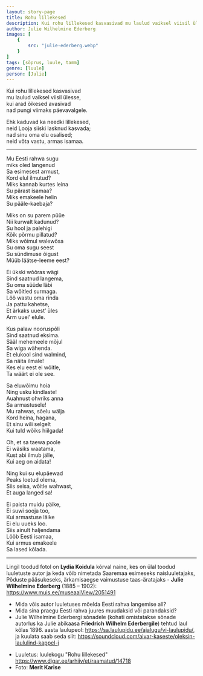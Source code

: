 ```yaml
---
layout: story-page
title: Rohu lillekesed
description: Kui rohu lillekesed kasvasivad mu laulud vaiksel viisil ülesse.
author: Julie Wilhelmine Ederberg
images: [
    {
        src: "julie-ederberg.webp"
    }
]
tags: [sõprus, luule, tamm]
genre: [luule]
person: [Julie]
---
```


<!-- #  {{$doc.title}} -->

Kui rohu lillekesed kasvasivad \
mu laulud vaiksel viisil ülesse, \
kui arad õikesed avasivad \
nad pungi viimaks päevavalgele.

Ehk kaduvad ka needki lillekesed, \
neid Looja siiski lasknud kasvada; \
nad sinu oma elu osalised; \
neid võta vastu, armas isamaa.


<hr>


Mu Eesti rahwa sugu \
miks oled langenud \
Sa esimesest armust, \
Kord elul ilmutud? \
Miks kannab kurtes leina \
Su pärast isamaa? \
Miks emakeele helin \
Su pääle-kaebaja?

Miks on su parem püüe \
Nii kurwalt kadunud? \
Su hool ja palehigi \
Kõik põrmu pillatud? \
Miks wõimul walewõsa \
Su oma sugu seest \
Su sündimuse õigust \
Müüb läätse-leeme eest?

Ei ükski wõõras wägi \
Sind saatnud langema, \
Su oma süüde läbi \
Sa wõitled surmaga. \
Löö wastu oma rinda \
Ja pattu kahetse, \
Et ärkaks uuest’ üles \
Arm uuel’ elule.

Kus palaw nooruspõli \
Sind saatnud eksima. \
Sääl mehemeele mõjul \
Sa wiga wähenda. \
Et elukool sind walmind, \
Sa näita ilmale! \
Kes elu eest ei wõitle, \
Ta wäärt ei ole see.

Sa eluwõimu hoia \
Ning usku kindlaste! \
Auahnust ohvriks anna \
Sa armastusele! \
Mu rahwas, sõelu wälja \
Kord heina, hagana, \
Et sinu wili selgelt \
Kui tuld wõiks hiilgada!

Oh, et sa taewa poole \
Ei wäsiks waatama, \
Kust abi ilmub jälle, \
Kui aeg on aidata!

Ning kui su elupäewad \
Peaks loetud olema, \
Siis seisa, wõitle wahwast, \
Et auga langed sa!

Ei paista muidu päike, \
Ei suwi sooja too, \
Kui armastuse läike \
Ei elu uueks loo. \
Siis ainult haljendama \
Lööb Eesti isamaa, \
Kui armus emakeele \
Sa lased kõlada.

<hr>

Lingil toodud fotol on **Lydia Koidula** kõrval naine, kes on ülal toodud luuletuste autor ja keda võib nimetada Saaremaa esimeseks naisluuletajaks, Põduste pääsukeseks, ärkamisaegse vaimustuse taas-äratajaks - **Julie Wilhelmine Ederberg** (1885 – 1902): https://www.muis.ee/museaalView/2051491


<story-author :author="author"></story-author>

<details-wrapper summary="Mis mõtted tekkisid?">

- Mida võis autor luuletuses mõelda Eesti rahva langemise all?
- Mida sina praegu Eesti rahva juures muudaksid või parandaksid?
- Julie Wilhelmine Ederbergi sõnadele (kohati omistatakse sõnade autorlus ka Julie abikaasa **Friedrich Wilhelm Ederbergile**) tehtud laul kõlas 1896. aasta laulupeol: https://sa.laulupidu.ee/ajalugu/vi-laulupidu/, ja kuulata saab seda siit: https://soundcloud.com/aivar-kaseste/oleksin-laululind-kappel-j

</details-wrapper>


<details-wrapper summary="Allikad" class="text-sm" icon="icon-park-outline:document-folder">

- Luuletus: luulekogu "Rohu lillekesed" https://www.digar.ee/arhiiv/et/raamatud/14718
- Foto: **Merit Karise**

</details-wrapper>
